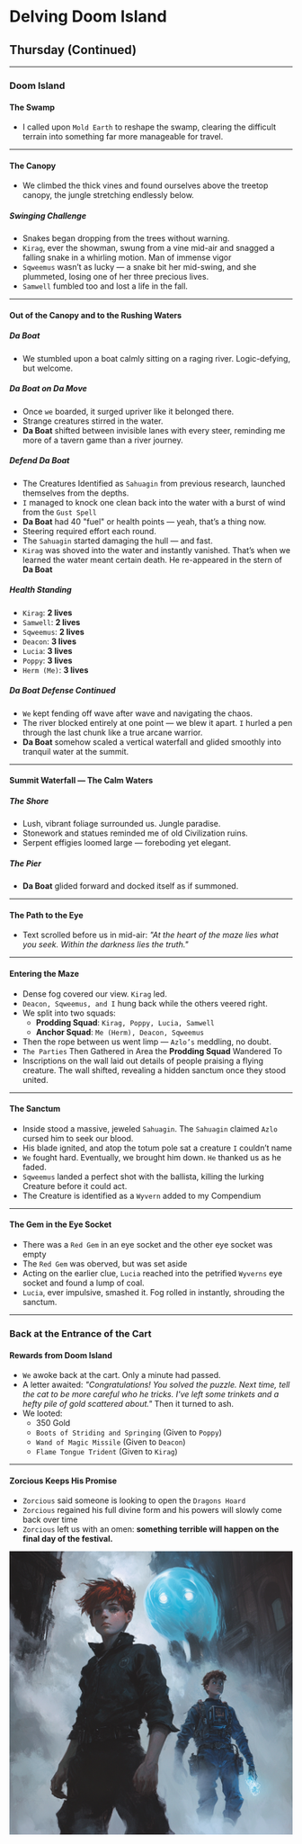 # Delving Doom Island

## Thursday (Continued)

---

### Doom Island

#### The Swamp

- I called upon `Mold Earth` to reshape the swamp, clearing the difficult terrain into something far more manageable for travel.

---

#### The Canopy

- We climbed the thick vines and found ourselves above the treetop canopy, the jungle stretching endlessly below.

##### Swinging Challenge

- Snakes began dropping from the trees without warning.
- `Kirag`, ever the showman, swung from a vine mid-air and snagged a falling snake in a whirling motion. Man of immense vigor
- `Sqweemus` wasn’t as lucky — a snake bit her mid-swing, and she plummeted, losing one of her three precious lives.
- `Samwell` fumbled too and lost a life in the fall.

---

#### Out of the Canopy and to the Rushing Waters

##### **Da Boat**

- We stumbled upon a boat calmly sitting on a raging river. Logic-defying, but welcome.

##### **Da Boat** on **Da Move**

- Once `we` boarded, it surged upriver like it belonged there.
- Strange creatures stirred in the water.
- **Da Boat** shifted between invisible lanes with every steer, reminding me more of a tavern game than a river journey.

##### Defend **Da Boat**

- The Creatures Identified as `Sahuagin` from previous research, launched themselves from the depths.
- `I` managed to knock one clean back into the water with a burst of wind from the `Gust Spell`
- **Da Boat** had 40 "fuel" or health points — yeah, that’s a thing now.
- Steering required effort each round.
- The `Sahuagin` started damaging the hull — and fast.
- `Kirag` was shoved into the water and instantly vanished. That’s when we learned the water meant certain death. He re-appeared in the stern of **Da Boat**

##### Health Standing

- `Kirag`: **2 lives**
- `Samwell`: **2 lives**
- `Sqweemus`: **2 lives**
- `Deacon`: **3 lives**
- `Lucia`: **3 lives**
- `Poppy`: **3 lives**
- `Herm (Me)`: **3 lives**

##### **Da Boat** Defense Continued

- `We` kept fending off wave after wave and navigating the chaos.
- The river blocked entirely at one point — we blew it apart. `I` hurled a pen through the last chunk like a true arcane warrior.
- **Da Boat** somehow scaled a vertical waterfall and glided smoothly into tranquil water at the summit.

---

#### Summit Waterfall — The Calm Waters

##### The Shore

- Lush, vibrant foliage surrounded us. Jungle paradise.
- Stonework and statues reminded me of old Civilization ruins.
- Serpent effigies loomed large — foreboding yet elegant.

##### The Pier

- **Da Boat** glided forward and docked itself as if summoned.

---

#### The Path to the Eye

- Text scrolled before us in mid-air: _"At the heart of the maze lies what you seek. Within the darkness lies the truth."_

---

#### Entering the Maze

- Dense fog covered our view. `Kirag` led.
- `Deacon, Sqweemus, and I` hung back while the others veered right.
- We split into two squads:
  - **Prodding Squad**: `Kirag, Poppy, Lucia, Samwell`
  - **Anchor Squad**: `Me (Herm), Deacon, Sqweemus`
- Then the rope between us went limp — `Azlo’s` meddling, no doubt.
- `The Parties` Then Gathered in Area the **Prodding Squad** Wandered To
- Inscriptions on the wall laid out details of people praising a flying creature. The wall shifted, revealing a hidden sanctum once they stood united.

---

#### The Sanctum

- Inside stood a massive, jeweled `Sahuagin`. The `Sahuagin` claimed `Azlo` cursed him to seek our blood.
- His blade ignited, and atop the totum pole sat a creature `I` couldn’t name
- `We` fought hard. Eventually, we brought him down. `He` thanked us as he faded.
- `Sqweemus` landed a perfect shot with the ballista, killing the lurking Creature before it could act.
- The Creature is identified as a `Wyvern` added to my Compendium

---

#### The Gem in the Eye Socket

- There was a `Red Gem` in an eye socket and the other eye socket was empty
- The `Red Gem` was oberved, but was set aside
- Acting on the earlier clue, `Lucia` reached into the petrified `Wyverns` eye socket and found a lump of coal.
- `Lucia`, ever impulsive, smashed it. Fog rolled in instantly, shrouding the sanctum.

---

### Back at the Entrance of the Cart

#### Rewards from Doom Island

- `We` awoke back at the cart. Only a minute had passed.
- A letter awaited: _"Congratulations! You solved the puzzle. Next time, tell the cat to be more careful who he tricks. I've left some trinkets and a hefty pile of gold scattered about."_ Then it turned to ash.
- We looted:
  - 350 Gold
  - `Boots of Striding and Springing` (Given to `Poppy`)
  - `Wand of Magic Missile` (Given to `Deacon`)
  - `Flame Tongue Trident` (Given to `Kirag`)

---

#### Zorcious Keeps His Promise

- `Zorcious` said someone is looking to open the `Dragons Hoard`
- `Zorcious` regained his full divine form and his powers will slowly come back over time
- `Zorcious` left us with an omen: **something terrible will happen on the final day of the festival.**

![Deacon Herm and Sqweemus Doom Island](./assets/deaconHermSqweemusDoomIsland.png)
